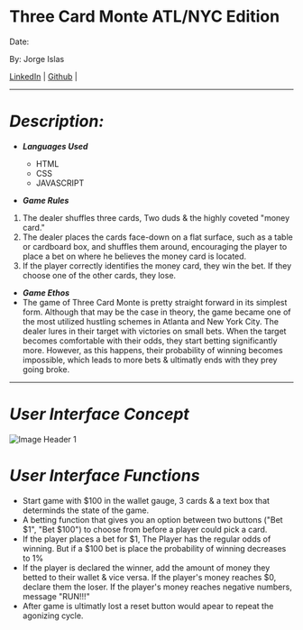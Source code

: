 # Three Card Monte ATL/NYC Edition 
Date:

By: Jorge Islas

[LinkedIn](https://www.linkedin.com/in/jorge-islas-47136a275
) | [Github](https://github.com/Jorgeislas97) |
***
# **_Description:_**

- **_Languages Used_**
  - HTML
  - CSS
  - JAVASCRIPT
  

- **_Game Rules_** 
1. The dealer shuffles three cards, Two duds & the highly coveted "money card."
2. The dealer places the cards face-down on a flat surface, such as a table or cardboard box, and shuffles them around, encouraging the player to place a bet on where he believes the money card is located. 
3. If the player correctly identifies the money card, they win the bet. If they choose one of the other cards, they lose.

- **_Game Ethos_**
- The game of Three Card Monte is pretty straight forward in its simplest form. Although that may be the case in theory, the game became one of the most utilized hustling schemes in Atlanta and New York City. The dealer lures in their target with victories on small bets. When the target becomes comfortable with their odds, they start betting significantly more. However, as this happens, their probability of winning becomes impossible, which leads to more bets & ultimatly ends with they prey going broke.
***
# **_User Interface Concept_** 
    
   ![Image Header 1](https://i.imgur.com/AOQjSXV.jpeg)

# **_User Interface Functions_**
- Start game with $100 in the wallet gauge, 3 cards & a text box that determinds the state of the game.  
- A betting function  that gives you an option between two buttons ("Bet $1", "Bet $100") to choose from before a player could pick a card.  
- If the player places a bet for $1, The Player  has the regular odds of winning. But if a $100 bet is place the probability of winning decreases to 1%
- If the player is declared the winner, add the amount of money they betted to their wallet & vice versa. If the player's money reaches $0, declare them the loser. If the player's money reaches negative numbers, message "RUN!!!"
- After game is ultimatly lost a reset button would apear to repeat the agonizing cycle.
